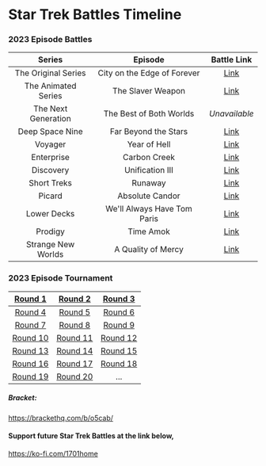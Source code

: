 
# Star Trek Battles Timeline
### **2023 Episode Battles**

|       Series        |           Episode           |                        Battle Link                       |
| :-----------------: | :-------------------------: | :------------------------------------------------------: |
| The Original Series | City on the Edge of Forever |   [Link](https://1701home.com/@duke/109566315075576014)  |
| The Animated Series |      The Slaver Weapon      |   [Link](https://1701home.com/@duke/109605976191392316)  |
| The Next Generation |   The Best of Both Worlds   |                       *Unavailable*                      |
|   Deep Space Nine   |     Far Beyond the Stars    | [Link](https://1701home.com/@battles/109634413095993469) |
|       Voyager       |         Year of Hell        | [Link](https://1701home.com/@battles/109651391352538074) |
|      Enterprise     |         Carbon Creek        | [Link](https://1701home.com/@battles/109668490457839946) |
|      Discovery      |       Unification III       | [Link](https://1701home.com/@battles/109685670932676564) |
|     Short Treks     |           Runaway           | [Link](https://1701home.com/@battles/109704886152340914) |
|        Picard       |       Absolute Candor       | [Link](https://1701home.com/@battles/109724096834501196) |
|     Lower Decks     | We'll Always Have Tom Paris | [Link](https://1701home.com/@battles/109742167984574652) |
|       Prodigy       |          Time Amok          | [Link](https://1701home.com/@battles/109759220738519184) |
|  Strange New Worlds |      A Quality of Mercy     | [Link](https://1701home.com/@battles/109778425723183236) |

### **2023 Episode Tournament**

|  [Round 1](https://1701home.com/@battles/109795560703587532) |  [Round 2](https://1701home.com/@battles/109801827779407196) |  [Round 3](https://1701home.com/@battles/109807638721016679) |
| :----------------------------------------------------------: | :----------------------------------------------------------: | :----------------------------------------------------------: |
|  [Round 4](https://1701home.com/@battles/109814063975519482) |  [Round 5](https://1701home.com/@battles/109820351334878729) |  [Round 6](https://1701home.com/@battles/109826673214616048) |
|  [Round 7](https://1701home.com/@battles/109832713944778347) |  [Round 8](https://1701home.com/@battles/109843731784809647) |  [Round 9](https://1701home.com/@battles/109853346202948724) |
| [Round 10](https://1701home.com/@battles/109863744847598402) | [Round 11](https://1701home.com/@battles/109872248172165836) | [Round 12](https://1701home.com/@battles/109880859937248073) |
| [Round 13](https://1701home.com/@battles/109887347819389415) | [Round 14](https://1701home.com/@battles/109893203352849793) | [Round 15](https://1701home.com/@battles/109899593004016825) |
| [Round 16](https://1701home.com/@battles/109905354240926468) | [Round 17](https://1701home.com/@battles/109911353759842522) | [Round 18](https://1701home.com/@battles/109917320954370573) |
| [Round 19](https://1701home.com/@battles/109925835826600430) | [Round 20](https://1701home.com/@battles/109931828454623469) |                              ...                             |

##### Bracket:&#x20;

<https://brackethq.com/b/o5cab/>



#### Support future Star Trek Battles at the link below,

<https://ko-fi.com/1701home>





###

